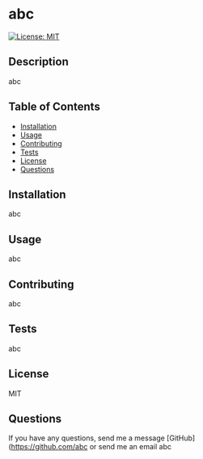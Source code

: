 # abc
  [![License: MIT](https://img.shields.io/badge/License-MIT-yellow.svg)](https://opensource.org/licenses/MIT)

  ## Description
  abc

  ## Table of Contents
  - [Installation](#installation)
  - [Usage](#usage)
  - [Contributing](#contribution)
  - [Tests](#tests)
  - [License](#license)
  - [Questions](#questions)

  ## Installation
  abc

  ## Usage
  abc

  ## Contributing
  abc

  ## Tests
  abc

  ## License
  MIT

  ## Questions
  If you have any questions, send me a message [GitHub](https://github.com/abc or send me an email abc
